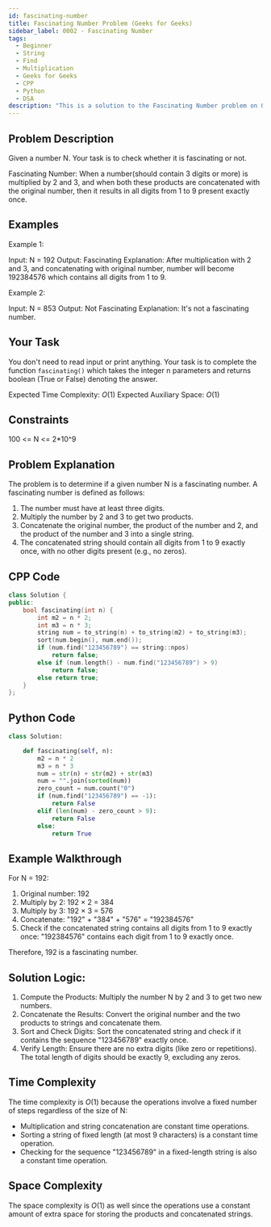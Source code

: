 ```yaml
---
id: fascinating-number
title: Fascinating Number Problem (Geeks for Geeks)
sidebar_label: 0002 - Fascinating Number 
tags:
  - Beginner
  - String
  - Find
  - Multiplication
  - Geeks for Geeks
  - CPP
  - Python
  - DSA
description: "This is a solution to the Fascinating Number problem on Geeks for Geeks."
---
```


## Problem Description

Given a number N. Your task is to check whether it is fascinating or not.

Fascinating Number: When a number(should contain 3 digits or more) is multiplied by 2 and 3, and when both these products are concatenated with the original number, then it results in all digits from 1 to 9 present exactly once.

## Examples

Example 1:

Input: N = 192
Output: Fascinating
Explanation: After multiplication with 2 and 3, and concatenating with original number, number will become 192384576 which contains all digits from 1 to 9.

Example 2:

Input: N = 853
Output: Not Fascinating
Explanation: It's not a fascinating number.

## Your Task

You don't need to read input or print anything. Your task is to complete the function `fascinating()` which takes the integer n parameters and returns boolean (True or False) denoting the answer.

Expected Time Complexity: $O(1)$
Expected Auxiliary Space: $O(1)$

## Constraints

100 <= N <= 2*10^9

## Problem Explanation

The problem is to determine if a given number N is a fascinating number. A fascinating number is defined as follows:

1. The number must have at least three digits.
2. Multiply the number by 2 and 3 to get two products.
3. Concatenate the original number, the product of the number and 2, and the product of the number and 3 into a single string.
4. The concatenated string should contain all digits from 1 to 9 exactly once, with no other digits present (e.g., no zeros).

## CPP Code

```cpp
class Solution {
public:
	bool fascinating(int n) {
	    int m2 = n * 2;
	    int m3 = n * 3;
	    string num = to_string(n) + to_string(m2) + to_string(m3);
	    sort(num.begin(), num.end());
	    if (num.find("123456789") == string::npos)
	        return false;
	    else if (num.length() - num.find("123456789") > 9)
	        return false;
	    else return true;
	}
};
```

## Python Code

```py
class Solution:

	def fascinating(self, n):
	    m2 = n * 2
	    m3 = n * 3
	    num = str(n) + str(m2) + str(m3)
	    num = "".join(sorted(num))
	    zero_count = num.count("0")
	    if (num.find("123456789") == -1):
	        return False
	    elif (len(num) - zero_count > 9):
	        return False
	    else: 
	        return True
```

## Example Walkthrough

For N = 192:
1. Original number: 192
2. Multiply by 2: 192 × 2 = 384
3. Multiply by 3: 192 × 3 = 576
4. Concatenate: "192" + "384" + "576" = "192384576"
5. Check if the concatenated string contains all digits from 1 to 9 exactly once: "192384576" contains each digit from 1 to 9 exactly once.

Therefore, 192 is a fascinating number.

## Solution Logic:

1. Compute the Products: Multiply the number N by 2 and 3 to get two new numbers.
2. Concatenate the Results: Convert the original number and the two products to strings and concatenate them.
3. Sort and Check Digits: Sort the concatenated string and check if it contains the sequence "123456789" exactly once.
4. Verify Length: Ensure there are no extra digits (like zero or repetitions). The total length of digits should be exactly 9, excluding any zeros.

## Time Complexity

The time complexity is $O(1)$ because the operations involve a fixed number of steps regardless of the size of N:

* Multiplication and string concatenation are constant time operations.
* Sorting a string of fixed length (at most 9 characters) is a constant time operation.
* Checking for the sequence "123456789" in a fixed-length string is also a constant time operation.

## Space Complexity

The space complexity is $O(1)$ as well since the operations use a constant amount of extra space for storing the products and concatenated strings.